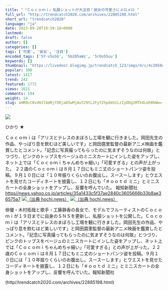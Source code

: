 ```yaml
---
title: "『Ｃｏｃｏｍｉ』私服ショットが大注目！彼女の可愛さにメロメロ "
full_url: "http://trendcatch2020.com/archives/22885198.html"
short_url: "trendcatch2020"
language: "ja"
date: 2023-09-20T19:59:18+0900
lastmod: 
draft: false
author: []
categories: []
tags: ['可愛', '彼女', '注目']
encoded_tags: ['5Y-v5oSb', '5b285aWz', '5rOo55uu']
keywords: []
thumbnail: "https://livedoor.blogimg.jp/trendcatch_123/imgs/4/c/4c2658e2.jpg"
popular: 300
latest: 1817
trend: 242
featured: 1772
views: 1621
comments: 194
weight: 14
slug: aHR0cC8vdHJlbmRjYXRjaDIwMjAuY29tL2FyY2hpdmVzLzIyODg1MTk4Lmh0bWw=
---
```


![](https://livedoor.blogimg.jp/trendcatch_123/imgs/4/c/4c2658e2.jpg)

<div><p>ひかり ★ </p> Ｃｏｃｏｍｉは「アリスとテレスのまぼろし工場を観に行きました。岡田先生の作品、やっぱり息を飲むほど美しいです」と岡田麿里監督の最新アニメ映画を鑑賞したとコメント。「記念に写真撮ってもらったのに気まずそうなのは何故」とつづり、ピンクのトップスをベージュのミニスカートにインした姿をアップし、ネット上では「Ｃｏｃｏｍｉちゃんめちゃ細い」「可愛すぎる」との声が上がった。 ２２歳のＣｏｃｏｍｉは８月１７日にもミニ丈のショートパンツ姿を投稿。９月１０日には「１０年振りくらいのお腹出し。スースーします」とウエストを見せたコーディネートを披露し、１２日にも「＃ｏｏｔｄ ミニ」とミニスカートの全身ショットをアップし、反響を呼んでいた。 報知新聞社 <a target='_blank' href='https//news.yahoo.co.jp/articles/35a1433c5f37ae2840c3605666b33b8ae36575a7'>https//news.yahoo.co.jp/articles/35a1433c5f37ae2840c3605666b33b8ae36575a7</a> <a href='https//hochi.news/images/2023/09/19/20230919-OHT1I51050-L.jpg' target='_blank' class='' id='img_1_1'><img src='https//livedoor.blogimg.jp/trendcatch_123/imgs/7/2/72f937ba.jpg'>（出典 hochi.news）</a> <a href='https//hochi.news/images/2023/09/19/20230919-OHT1I51051-L.jpg' target='_blank' class='' id='img_1_2'><img src='https//livedoor.blogimg.jp/trendcatch_123/imgs/2/6/260c188e.jpg'>（出典 hochi.news）</a> <p>俳優・木村拓哉と歌手・工藤静香の長女で、モデルでフルーティストのＣｏｃｏｍｉが１９日までに自身のＳＮＳを更新し、私服ショットを公開した。Ｃｏｃｏｍｉは「アリスとテレスのまぼろし工場を観に行きました。岡田先生の作品、やっぱり息を飲むほど美しいです」と岡田麿里監督の最新アニメ映画を鑑賞したとコメント。「記念に写真撮ってもらったのに気まずそうなのは何故」とつづり、ピンクのトップスをベージュのミニスカートにインした姿をアップし、ネット上では「Ｃｏｃｏｍｉちゃんめちゃ細い」「可愛すぎる」との声が上がった。２２歳のＣｏｃｏｍｉは８月１７日にもミニ丈のショートパンツ姿を投稿。９月１０日には「１０年振りくらいのお腹出し。スースーします」とウエストを見せたコーディネートを披露し、１２日にも「＃ｏｏｔｄ ミニ」とミニスカートの全身ショットをアップし、反響を呼んでいた。報知新聞社</p></div>

(http//trendcatch2020.com/archives/22885198.html)
